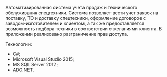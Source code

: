 Автоматизированная система учета продаж и технического обслуживания спецтехники. 
Система позволяет вести учет заявок на поставку, ТО и доставку спецтехники, оформление договоров с заводом-изготовителем и клиентом,
а так же предоставляется возможность подбора техники в соответствии с желаниями клиента. 
В приложении реализовано разграничение прав доступа.

Технологии:
- С#;
- Microsoft Visual Studio 2015;
- MS SQL Server 2012;
- ADO.NET.
